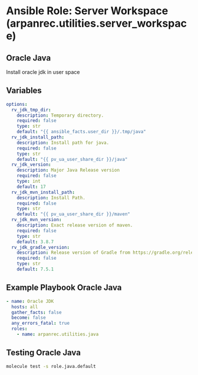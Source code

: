 # Ansible Role: Server Workspace (arpanrec.utilities.server_workspace)

## Oracle Java

Install oracle jdk in user space

## Variables

```yaml
options:
  rv_jdk_tmp_dir:
    description: Temporary directory.
    required: false
    type: str
    default: "{{ ansible_facts.user_dir }}/.tmp/java"
  rv_jdk_install_path:
    description: Install path for java.
    required: false
    type: str
    default: "{{ pv_ua_user_share_dir }}/java"
  rv_jdk_version:
    description: Major Java Release version
    required: false
    type: int
    default: 17
  rv_jdk_mvn_install_path:
    description: Install Path.
    required: false
    type: str
    default: "{{ pv_ua_user_share_dir }}/maven"
  rv_jdk_mvn_version:
    description: Exact release version of maven.
    required: false
    type: str
    default: 3.8.7
  rv_jdk_gradle_version:
    description: Release version of Gradle from https://gradle.org/releases/.
    required: false
    type: str
    default: 7.5.1
```

## Example Playbook Oracle Java

```yaml
- name: Oracle JDK
  hosts: all
  gather_facts: false
  become: false
  any_errors_fatal: true
  roles:
    - name: arpanrec.utilities.java
```

## Testing Oracle Java

```bash
molecule test -s role.java.default
```
